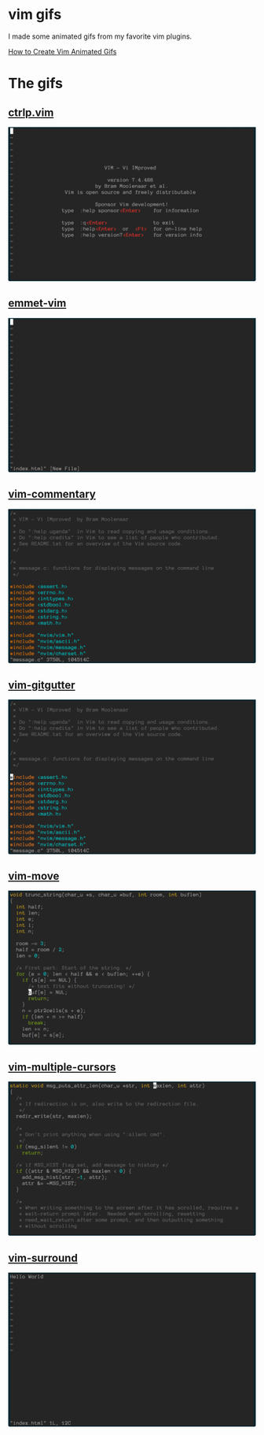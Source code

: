 # vim gifs

I made some animated gifs from my favorite vim plugins.

[How to Create Vim Animated Gifs](http://www.adamwadeharris.com/how-to-create-vim-animated-gif/)

# The gifs

## [ctrlp.vim](ctrlpvim/ctrlp.vim)

[![ctrlp.vim](images/ctrlp.vim.gif)](ctrlpvim/ctrlp.vim)

## [emmet-vim](mattn/emmet-vim)

[![emmet-vim](images/emmet-vim.gif)](mattn/emmet-vim)

## [vim-commentary](tpope/vim-commentary)

[![vim-commentary](images/vim-commentary.gif)](tpope/vim-commentary)

## [vim-gitgutter](airblade/vim-gitgutter)

[![vim-gitgutter](images/vim-gitgutter.gif)](airblade/vim-gitgutter)

## [vim-move](matze/vim-move)

[![vim-move](images/vim-move.gif)](matze/vim-move)

## [vim-multiple-cursors](https://github.com/terryma/vim-multiple-cursors)

[![vim-multiple-cursors](images/vim-multiple-cursors.gif)](https://github.com/terryma/vim-multiple-cursors)

## [vim-surround](https://github.com/tpope/vim-surround)

[![vim-surround](images/vim-surround.gif)](https://github.com/tpope/vim-surround)
